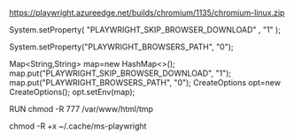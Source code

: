 https://playwright.azureedge.net/builds/chromium/1135/chromium-linux.zip


System.setProperty(
"PLAYWRIGHT_SKIP_BROWSER_DOWNLOAD"
,
"1"
);

System.setProperty("PLAYWRIGHT_BROWSERS_PATH", "0");


Map<String,String> map=new HashMap<>();
		map.put("PLAYWRIGHT_SKIP_BROWSER_DOWNLOAD", "1");
		map.put("PLAYWRIGHT_BROWSERS_PATH", "0");
		CreateOptions opt=new CreateOptions();
		opt.setEnv(map);


RUN chmod -R 777 /var/www/html/tmp

chmod -R +x ~/.cache/ms-playwright
